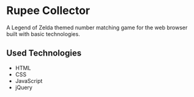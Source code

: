 # Rupee Collector

A Legend of Zelda themed number matching game for the web browser built with basic technologies.

## Used Technologies
- HTML
- CSS
- JavaScript
- jQuery